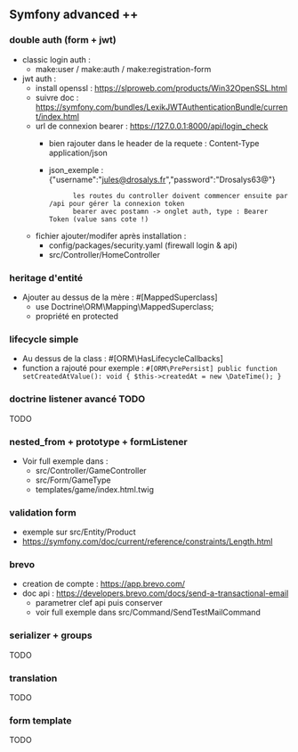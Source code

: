 ## Symfony advanced ++ ##
### double auth (form + jwt) ###
- classic login auth :
  - make:user / make:auth / make:registration-form
- jwt auth : 
  - install openssl : https://slproweb.com/products/Win32OpenSSL.html
  - suivre doc : https://symfony.com/bundles/LexikJWTAuthenticationBundle/current/index.html
  - url de connexion bearer : https://127.0.0.1:8000/api/login_check
    - bien rajouter dans le header de la requete : Content-Type application/json
    - json_exemple : {"username":"jules@drosalys.fr","password":"Drosalys63@"}

                les routes du controller doivent commencer ensuite par /api pour gérer la connexion token
                bearer avec postamn -> onglet auth, type : Bearer Token (value sans cote !)
  - fichier ajouter/modifer après installation : 
    - config/packages/security.yaml (firewall login & api)
    - src/Controller/HomeController

### heritage d'entité ###
- Ajouter au dessus de la mère : #[MappedSuperclass]
    - use Doctrine\ORM\Mapping\MappedSuperclass;
    - propriété en protected

### lifecycle simple ###
- Au dessus de la class : #[ORM\HasLifecycleCallbacks]
- function a rajouté pour exemple : 
`
#[ORM\PrePersist]
public function setCreatedAtValue(): void
{
$this->createdAt = new \DateTime();
} `

### doctrine listener avancé TODO ###
TODO

### nested_from + prototype + formListener ###
- Voir full exemple dans : 
  - src/Controller/GameController
  - src/Form/GameType
  - templates/game/index.html.twig

### validation form ###
- exemple sur src/Entity/Product
- https://symfony.com/doc/current/reference/constraints/Length.html

### brevo ###
- creation de compte : https://app.brevo.com/
- doc api : https://developers.brevo.com/docs/send-a-transactional-email
  - parametrer clef api puis conserver
  - voir full exemple dans src/Command/SendTestMailCommand

### serializer + groups ###
TODO

### translation ###
TODO

### form template ###
TODO
